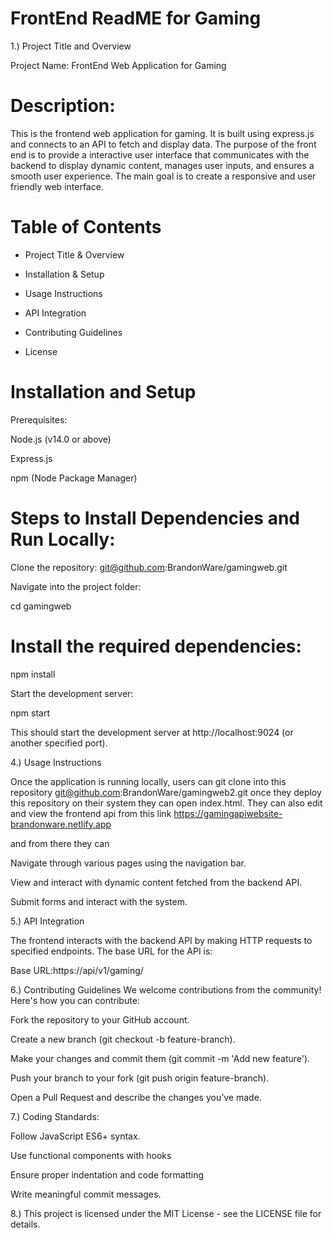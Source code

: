 # FrontEnd ReadME for Gaming

1.) Project Title and Overview

Project Name:
FrontEnd Web Application for Gaming

# Description:

This is the frontend web application for gaming. It is built using express.js and connects to an API to fetch and display data. The purpose of the front end is to provide a interactive user interface that communicates with the backend to display dynamic content, manages user inputs, and ensures a smooth user experience. The main goal is to create a responsive and user friendly web interface.

# Table of Contents

- Project Title & Overview

- Installation & Setup

- Usage Instructions

- API Integration

- Contributing Guidelines

- License

# Installation and Setup
Prerequisites:

Node.js (v14.0 or above)

Express.js

npm (Node Package Manager)

# Steps to Install Dependencies and Run Locally:

Clone the repository: git@github.com:BrandonWare/gamingweb.git

Navigate into the project folder:

cd gamingweb

# Install the required dependencies:

npm install

Start the development server:

npm start

This should start the development server at http://localhost:9024 (or another specified port).

 4.) Usage Instructions

Once the application is running locally, users can git clone into this repository git@github.com:BrandonWare/gamingweb2.git
once they deploy this repository on their system they can open index.html. They can also edit and view the frontend api from this link 
https://gamingapiwebsite-brandonware.netlify.app

and from there they can

Navigate through various pages using the navigation bar.

View and interact with dynamic content fetched from the backend API.

Submit forms and interact with the system.

5.) API Integration

The frontend interacts with the backend API by making HTTP requests to specified endpoints. The base URL for the API is:

Base URL:https://api/v1/gaming/

6.) Contributing Guidelines
We welcome contributions from the community! Here's how you can contribute:

Fork the repository to your GitHub account.

Create a new branch (git checkout -b feature-branch).

Make your changes and commit them (git commit -m 'Add new feature').

Push your branch to your fork (git push origin feature-branch).

Open a Pull Request and describe the changes you’ve made.

7.) Coding Standards:

Follow JavaScript ES6+ syntax.

Use functional components with hooks 

Ensure proper indentation and code formatting 

Write meaningful commit messages.

8.) This project is licensed under the MIT License - see the LICENSE file for details.




